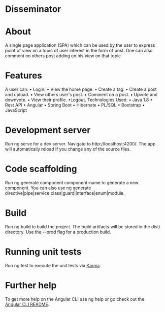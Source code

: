 # Disseminator
# About
A single page application (SPA) which can be used by the user to express point of view on a topic of user interest in the form of post. One can also comment on others post adding on his view on that topic
# Features
A user can: • Login. • View the home page. • Create a tag. • Create a post and upload. • View others user's post. • Comment on a post. • Upvote and downvote. • View their profile. •Logout.
Technologies Used:
• Java 1.8 • Rest API • Angular • Spring Boot • Hibernate • PL/SQL • Bootstrap • JavaScript
# Development server
Run ng serve for a dev server. Navigate to http://localhost:4200/. The app will automatically reload if you change any of the source files.
# Code scaffolding
Run ng generate component component-name to generate a new component. You can also use ng generate directive|pipe|service|class|guard|interface|enum|module.
# Build
Run ng build to build the project. The build artifacts will be stored in the dist/ directory. Use the --prod flag for a production build.
# Running unit tests
Run ng test to execute the unit tests via [Karma](https://karma-runner.github.io/latest/index.html).
# Further help
To get more help on the Angular CLI use ng help or go check out the [Angular CLI README](https://github.com/angular/angular-cli/blob/master/README.md).

